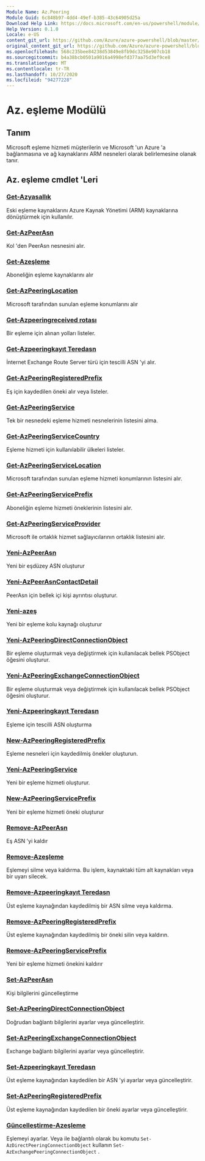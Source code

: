 ```yaml
---
Module Name: Az.Peering
Module Guid: 6c848b97-4dd4-49ef-b385-43c64905d25a
Download Help Link: https://docs.microsoft.com/en-us/powershell/module/az.peering.md
Help Version: 0.1.0
Locale: e-US
content_git_url: https://github.com/Azure/azure-powershell/blob/master/src/Peering/Peering/help/Az.Peering.md
original_content_git_url: https://github.com/Azure/azure-powershell/blob/master/src/Peering/Peering/help/Az.Peering.md
ms.openlocfilehash: 568c235bee84238d53849e8fb9dc3258e907cb18
ms.sourcegitcommit: b4a38bcb0501a9016a4998efd377aa75d3ef9ce8
ms.translationtype: MT
ms.contentlocale: tr-TR
ms.lasthandoff: 10/27/2020
ms.locfileid: "94277228"
---
```

# Az. eşleme Modülü
## Tanım
Microsoft eşleme hizmeti müşterilerin ve Microsoft 'un Azure 'a bağlanmasına ve ağ kaynaklarını ARM nesneleri olarak belirlemesine olanak tanır.

## Az. eşleme cmdlet 'Leri
### [Get-Azyasallık](Get-AzLegacyPeering.md)
Eski eşleme kaynaklarını Azure Kaynak Yönetimi (ARM) kaynaklarına dönüştürmek için kullanılır. 

### [Get-AzPeerAsn](Get-AzPeerAsn.md)
Kol 'den PeerAsn nesnesini alır.

### [Get-Azeşleme](Get-AzPeering.md)
Aboneliğin eşleme kaynaklarını alır

### [Get-AzPeeringLocation](Get-AzPeeringLocation.md)
Microsoft tarafından sunulan eşleme konumlarını alır

### [Get-Azpeeringreceived rotası](Get-AzPeeringReceivedRoute.md)
Bir eşleme için alınan yolları listeler.

### [Get-Azpeeringkayıt Teredasn](Get-AzPeeringRegisteredAsn.md)
İnternet Exchange Route Server türü için tescilli ASN 'yi alır.

### [Get-AzPeeringRegisteredPrefix](Get-AzPeeringRegisteredPrefix.md)
Eş için kaydedilen öneki alır veya listeler.

### [Get-AzPeeringService](Get-AzPeeringService.md)
Tek bir nesnedeki eşleme hizmeti nesnelerinin listesini alma.

### [Get-AzPeeringServiceCountry](Get-AzPeeringServiceCountry.md)
Eşleme hizmeti için kullanılabilir ülkeleri listeler.

### [Get-AzPeeringServiceLocation](Get-AzPeeringServiceLocation.md)
Microsoft tarafından sunulan eşleme hizmeti konumlarının listesini alır.

### [Get-AzPeeringServicePrefix](Get-AzPeeringServicePrefix.md)
Aboneliğin eşleme hizmeti öneklerinin listesini alır.

### [Get-AzPeeringServiceProvider](Get-AzPeeringServiceProvider.md)
Microsoft ile ortaklık hizmet sağlayıcılarının ortaklık listesini alır.

### [Yeni-AzPeerAsn](New-AzPeerAsn.md)
Yeni bir eşdüzey ASN oluşturur 

### [Yeni-AzPeerAsnContactDetail](New-AzPeerAsnContactDetail.md)
PeerAsn için bellek içi kişi ayrıntısı oluşturur. 

### [Yeni-azeş](New-AzPeering.md)
Yeni bir eşleme kolu kaynağı oluşturur

### [Yeni-AzPeeringDirectConnectionObject](New-AzPeeringDirectConnectionObject.md)
Bir eşleme oluşturmak veya değiştirmek için kullanılacak bellek PSObject öğesini oluşturur.

### [Yeni-AzPeeringExchangeConnectionObject](New-AzPeeringExchangeConnectionObject.md)
Bir eşleme oluşturmak veya değiştirmek için kullanılacak bellek PSObject öğesini oluşturur.

### [Yeni-Azpeeringkayıt Teredasn](New-AzPeeringRegisteredAsn.md)
Eşleme için tescilli ASN oluşturma

### [New-AzPeeringRegisteredPrefix](New-AzPeeringRegisteredPrefix.md)
Eşleme nesneleri için kaydedilmiş önekler oluşturun.

### [Yeni-AzPeeringService](New-AzPeeringService.md)
Yeni bir eşleme hizmeti oluşturur.

### [New-AzPeeringServicePrefix](New-AzPeeringServicePrefix.md)
Yeni bir eşleme hizmeti öneki oluşturur

### [Remove-AzPeerAsn](Remove-AzPeerAsn.md)
Eş ASN 'yi kaldır

### [Remove-Azeşleme](Remove-AzPeering.md)
Eşlemeyi silme veya kaldırma. Bu işlem, kaynaktaki tüm alt kaynakları veya bir uyarı silecek.

### [Remove-Azpeeringkayıt Teredasn](Remove-AzPeeringRegisteredAsn.md)
Üst eşleme kaynağından kaydedilmiş bir ASN silme veya kaldırma.

### [Remove-AzPeeringRegisteredPrefix](Remove-AzPeeringRegisteredPrefix.md)
Üst eşleme kaynağından kaydedilmiş bir öneki silin veya kaldırın.

### [Remove-AzPeeringServicePrefix](Remove-AzPeeringServicePrefix.md)
Yeni bir eşleme hizmeti önekini kaldırır

### [Set-AzPeerAsn](Set-AzPeerAsn.md)
Kişi bilgilerini güncelleştirme

### [Set-AzPeeringDirectConnectionObject](Set-AzPeeringDirectConnectionObject.md)
Doğrudan bağlantı bilgilerini ayarlar veya güncelleştirir. 

### [Set-AzPeeringExchangeConnectionObject](Set-AzPeeringExchangeConnectionObject.md)
Exchange bağlantı bilgilerini ayarlar veya güncelleştirir. 

### [Set-Azpeeringkayıt Teredasn](Set-AzPeeringRegisteredAsn.md)
Üst eşleme kaynağından kaydedilen bir ASN 'yi ayarlar veya güncelleştirir.

### [Set-AzPeeringRegisteredPrefix](Set-AzPeeringRegisteredPrefix.md)
Üst eşleme kaynağından kaydedilen bir öneki ayarlar veya güncelleştirir.

### [Güncelleştirme-Azeşleme](Update-AzPeering.md)
Eşlemeyi ayarlar. Veya ile bağlantılı olarak bu komutu `Set-AzDirectPeeringConnectionObject` kullanın `Set-AzExchangePeeringConnectionObject` .

